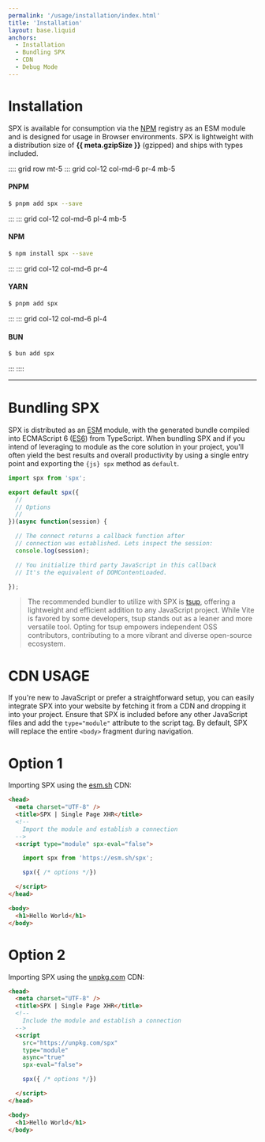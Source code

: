 ```yaml
---
permalink: '/usage/installation/index.html'
title: 'Installation'
layout: base.liquid
anchors:
  - Installation
  - Bundling SPX
  - CDN
  - Debug Mode
---
```


# Installation

SPX is available for consumption via the [NPM](https://www.npmjs.com/package/spx) registry as an ESM module and is designed for usage in Browser environments. SPX is lightweight with a distribution size of **{{ meta.gzipSize }}** (gzipped) and ships with types included.

:::: grid row mt-5
::: grid col-12 col-md-6 pr-4 mb-5

#### PNPM

```bash
$ pnpm add spx --save
```

:::
::: grid col-12 col-md-6 pl-4 mb-5

#### NPM

```bash
$ npm install spx --save
```

:::
::: grid col-12 col-md-6 pr-4

#### YARN

```bash
$ pnpm add spx
```

:::
::: grid col-12 col-md-6 pl-4

#### BUN

```bash
$ bun add spx
```

:::
::::

---

# Bundling SPX

SPX is distributed as an [ESM](https://developer.mozilla.org/en-US/docs/Web/JavaScript/Guide/Modules) module, with the generated bundle compiled into ECMAScript 6 ([ES6](https://kangax.github.io/compat-table/es6/)) from TypeScript. When bundling SPX and if you intend of leveraging to module as the core solution in your project, you'll often yield the best results and overall productivity by using a single entry point and exporting the `{js} spx` method as `default`.

<!-- prettier-ignore -->
```js
import spx from 'spx';

export default spx({
  //
  // Options
  //
})(async function(session) {

  // The connect returns a callback function after
  // connection was established. Lets inspect the session:
  console.log(session);

  // You initialize third party JavaScript in this callback
  // It's the equivalent of DOMContentLoaded.

});
```

> The recommended bundler to utilize with SPX is [tsup](https://tsup.egoist.dev), offering a lightweight and efficient addition to any JavaScript project. While Vite is favored by some developers, tsup stands out as a leaner and more versatile tool. Opting for tsup empowers independent OSS contributors, contributing to a more vibrant and diverse open-source ecosystem.

# CDN USAGE

If you're new to JavaScript or prefer a straightforward setup, you can easily integrate SPX into your website by fetching it from a CDN and dropping it into your project. Ensure that SPX is included before any other JavaScript files and add the `type="module"` attribute to the script tag. By default, SPX will replace the entire `<body>` fragment during navigation.

# Option 1

Importing SPX using the [esm.sh](https://esm.sh) CDN:

<!-- prettier-ignore -->
```html
<head>
  <meta charset="UTF-8" />
  <title>SPX | Single Page XHR</title>
  <!--
    Import the module and establish a connection
  -->
  <script type="module" spx-eval="false">

    import spx from 'https://esm.sh/spx';

    spx({ /* options */})

  </script>
</head>

<body>
  <h1>Hello World</h1>
</body>
```

# Option 2

Importing SPX using the [unpkg.com](https://unpkg.com) CDN:

<!-- prettier-ignore -->
```html
<head>
  <meta charset="UTF-8" />
  <title>SPX | Single Page XHR</title>
  <!--
    Include the module and establish a connection
  -->
  <script
    src="https://unpkg.com/spx"
    type="module"
    async="true"
    spx-eval="false">

    spx({ /* options */})

  </script>
</head>

<body>
  <h1>Hello World</h1>
</body>
```

